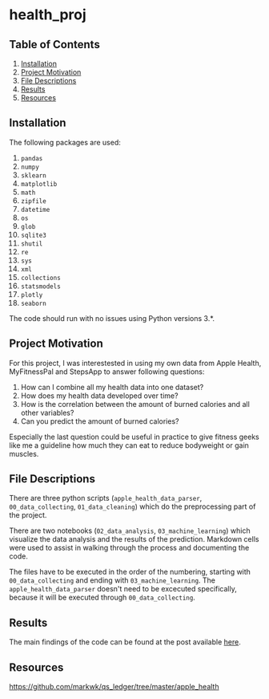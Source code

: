 # health_proj


## Table of Contents

1. [Installation](#installation)
2. [Project Motivation](#motivation)
3. [File Descriptions](#files)
4. [Results](#results)
5. [Resources](#resources)

## Installation <a name="installation"></a>

The following packages are used:

1. `pandas`
2. `numpy`
3. `sklearn`
4. `matplotlib`
5. `math`
6. `zipfile`
7. `datetime`
8. `os`
9. `glob`
10. `sqlite3`
11. `shutil`
12. `re`
13. `sys`
13. `xml`
14. `collections`
14. `statsmodels`
15. `plotly`
16. `seaborn`

The code should run with no issues using Python versions 3.*.

## Project Motivation<a name="motivation"></a>

For this project, I was interestested in using my own data from Apple Health, MyFitnessPal and StepsApp to answer following questions:

1. How can I combine all my health data into one dataset?
2. How does my health data developed over time?
3. How is the correlation between the amount of burned calories and all other variables?
4. Can you predict the amount of burned calories?

Especially the last question could be useful in practice to give fitness geeks like me a guideline how much they can eat to reduce bodyweight or gain muscles.

## File Descriptions <a name="files"></a>
There are three python scripts (`apple_health_data_parser`, `00_data_collecting`, `01_data_cleaning`) which do the preprocessing part of the project.

There are two notebooks (`02_data_analysis`, `03_machine_learning`) which visualize the data analysis and the results of the prediction. Markdown cells were used to assist in walking through the process and documenting the code.

The files have to be executed in the order of the numbering, starting with `00_data_collecting` and ending with `03_machine_learning`. The `apple_health_data_parser` doesn't need to be excecuted specifically, because it will be executed through `00_data_collecting`.

## Results<a name="results"></a>

The main findings of the code can be found at the post available [here](https://medium.com/@kevinossner/how-much-can-you-deadlift-96f84ca5f3ee?source=friends_link&sk=0c663e94f4865971f505aff0189ce56e).

## Resources<a name="resources"></a>
https://github.com/markwk/qs_ledger/tree/master/apple_health
